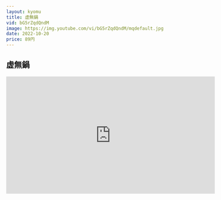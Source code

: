 ```yaml
---
layout: kyomu
title: 虚無鍋
vid: bG5rZqdQndM
image: https://img.youtube.com/vi/bG5rZqdQndM/mqdefault.jpg
date: 2022-10-20
price: 89円
---
```


## 虚無鍋

<div class="youtube">
  <iframe width="560" height="315" src="https://www.youtube.com/embed/bG5rZqdQndM" frameborder="0" allow="accelerometer; autoplay; encrypted-media; gyroscope; picture-in-picture" allowfullscreen></iframe>
</div>
